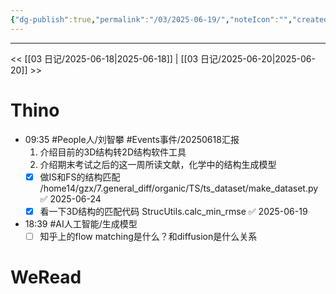 ```yaml
---
{"dg-publish":true,"permalink":"/03/2025-06-19/","noteIcon":"","created":"2025-01-31T00:35","updated":"2025-07-01T13:38"}
---
```



---
<< [[03 日记/2025-06-18\|2025-06-18]]  |  [[03 日记/2025-06-20\|2025-06-20]]  >>

# Thino
- 09:35
    #People人/刘智攀 #Events事件/20250618汇报
    1. 介绍目前的3D结构转2D结构软件工具
    2. 介绍期末考试之后的这一周所读文献，化学中的结构生成模型
    - [x] 做IS和FS的结构匹配 /home14/gzx/7.general_diff/organic/TS/ts_dataset/make_dataset.py ✅ 2025-06-24
    - [x] 看一下3D结构的匹配代码 StrucUtils.calc_min_rmse ✅ 2025-06-19
- 18:39 
    #AI人工智能/生成模型 
    - [ ] 知乎上的flow matching是什么？和diffusion是什么关系 

# WeRead